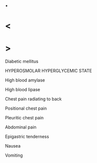 # .

# <

# >

Diabetic mellitus

HYPEROSMOLAR HYPERGLYCEMIC STATE

High blood amylase

High blood lipase

Chest pain radiating to back

Positional chest pain

Pleuritic chest pain

Abdominal pain

Epigastric tenderness

Nausea

Vomiting
